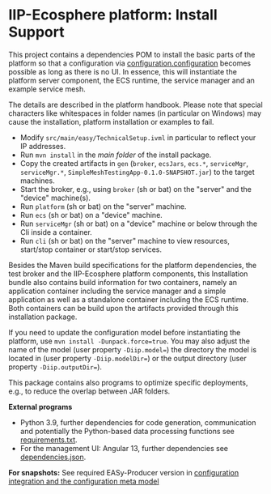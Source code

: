 # IIP-Ecosphere platform: Install Support

This project contains a dependencies POM to install the basic parts of the platform so that a configuration via [configuration.configuration](../configuration/configuration/README.md) becomes possible as long as there is no UI. In essence, this will instantiate the platform server component, the ECS runtime, the service manager and an example service mesh.

The details are described in the platform handbook. Please note that special characters like whitespaces in folder names (in particular on Windows) may cause the installation, platform installation or examples to fail.

  * Modify `src/main/easy/TechnicalSetup.ivml` in particular to reflect your IP addresses.
  * Run `mvn install` in the *main folder* of the install package.
  * Copy the created artifacts in `gen` (`broker`, `ecsJars`, `ecs.*`, `serviceMgr`, `serviceMgr.*`, `SimpleMeshTestingApp-0.1.0-SNAPSHOT.jar`) to the target machines.
  * Start the broker, e.g., using `broker` (sh or bat) on the "server" and the "device" machine(s).
  * Run `platform` (sh or bat) on the "server" machine.
  * Run `ecs` (sh or bat) on a "device" machine.
  * Run `serviceMgr` (sh or bat) on a "device" machine or below through the Cli inside a container.
  * Run `cli` (sh or bat) on the "server" machine to view resources, start/stop container or start/stop services.
  
Besides the Maven build specifications for the platform dependencies, the test broker and the IIP-Ecosphere platform components, this Installation bundle also contains build information for two containers, namely an application container including the service manager and a simple application as well as a standalone container including the ECS runtime. Both containers can be build upon the artifacts provided through this installation package.

If you need to update the configuration model before instantiating the platform, use `mvn install -Dunpack.force=true`. You may also adjust the name of the model (user property `-Diip.model=`) the directory the model is located in (user property `-Diip.modelDir=`) or the output directory (user property `-Diip.outputDir=`).

This package contains also programs to optimize specific deployments, e.g., to reduce the overlap between JAR folders.

**External programs**

* Python 3.9, further dependencies for code generation, communication and potentially the Python-based data processing functions see [requirements.txt](./requirements.txt).
* For the management UI: Angular 13, further dependencies see [dependencies.json](./dependencies.json).

**For snapshots:** See required EASy-Producer version in [configuration integration and the configuration meta model](https://github.com/iip-ecosphere/platform/tree/main/platform/configuration/configuration/README.md)